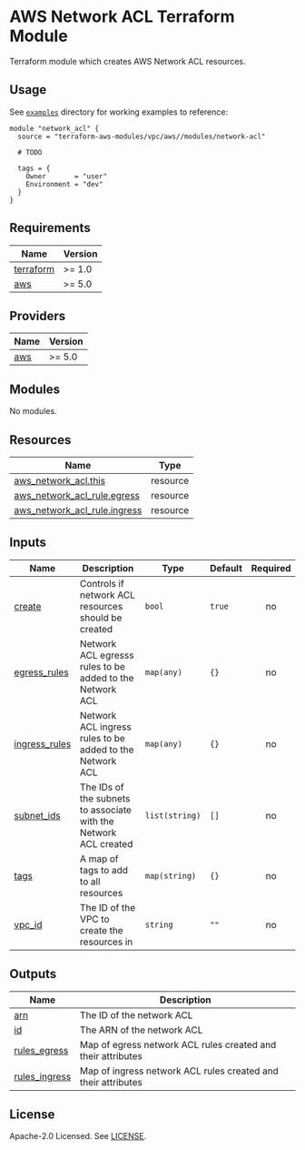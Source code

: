# AWS Network ACL Terraform Module

Terraform module which creates AWS Network ACL resources.

## Usage

See [`examples`](https://github.com/clowdhaus/terraform-aws-vpc-v5/tree/main/examples) directory for working examples to reference:

```hcl
module "network_acl" {
  source = "terraform-aws-modules/vpc/aws//modules/network-acl"

  # TODO

  tags = {
    Owner       = "user"
    Environment = "dev"
  }
}
```

<!-- BEGINNING OF PRE-COMMIT-TERRAFORM DOCS HOOK -->
## Requirements

| Name | Version |
|------|---------|
| <a name="requirement_terraform"></a> [terraform](#requirement\_terraform) | >= 1.0 |
| <a name="requirement_aws"></a> [aws](#requirement\_aws) | >= 5.0 |

## Providers

| Name | Version |
|------|---------|
| <a name="provider_aws"></a> [aws](#provider\_aws) | >= 5.0 |

## Modules

No modules.

## Resources

| Name | Type |
|------|------|
| [aws_network_acl.this](https://registry.terraform.io/providers/hashicorp/aws/latest/docs/resources/network_acl) | resource |
| [aws_network_acl_rule.egress](https://registry.terraform.io/providers/hashicorp/aws/latest/docs/resources/network_acl_rule) | resource |
| [aws_network_acl_rule.ingress](https://registry.terraform.io/providers/hashicorp/aws/latest/docs/resources/network_acl_rule) | resource |

## Inputs

| Name | Description | Type | Default | Required |
|------|-------------|------|---------|:--------:|
| <a name="input_create"></a> [create](#input\_create) | Controls if network ACL resources should be created | `bool` | `true` | no |
| <a name="input_egress_rules"></a> [egress\_rules](#input\_egress\_rules) | Network ACL egresss rules to be added to the Network ACL | `map(any)` | `{}` | no |
| <a name="input_ingress_rules"></a> [ingress\_rules](#input\_ingress\_rules) | Network ACL ingress rules to be added to the Network ACL | `map(any)` | `{}` | no |
| <a name="input_subnet_ids"></a> [subnet\_ids](#input\_subnet\_ids) | The IDs of the subnets to associate with the Network ACL created | `list(string)` | `[]` | no |
| <a name="input_tags"></a> [tags](#input\_tags) | A map of tags to add to all resources | `map(string)` | `{}` | no |
| <a name="input_vpc_id"></a> [vpc\_id](#input\_vpc\_id) | The ID of the VPC to create the resources in | `string` | `""` | no |

## Outputs

| Name | Description |
|------|-------------|
| <a name="output_arn"></a> [arn](#output\_arn) | The ID of the network ACL |
| <a name="output_id"></a> [id](#output\_id) | The ARN of the network ACL |
| <a name="output_rules_egress"></a> [rules\_egress](#output\_rules\_egress) | Map of egress network ACL rules created and their attributes |
| <a name="output_rules_ingress"></a> [rules\_ingress](#output\_rules\_ingress) | Map of ingress network ACL rules created and their attributes |
<!-- END OF PRE-COMMIT-TERRAFORM DOCS HOOK -->

## License

Apache-2.0 Licensed. See [LICENSE](https://github.com/clowdhaus/terraform-aws-vpc-v5/blob/main/LICENSE).
